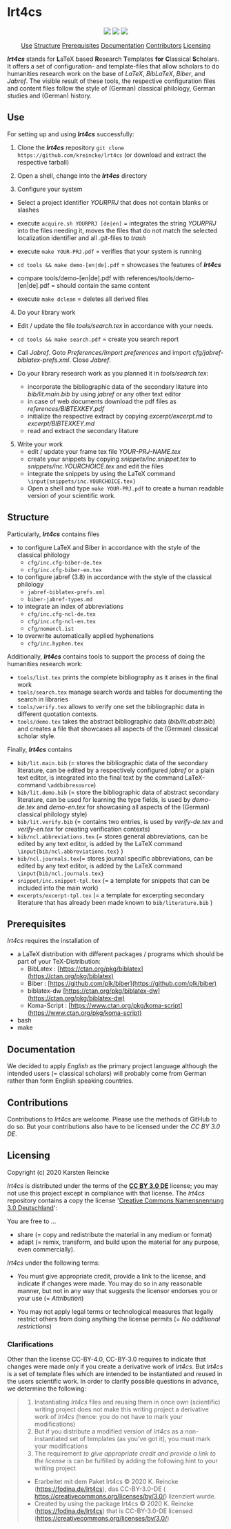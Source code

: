 # lrt4cs


<p align="center">
    <a href="https://github.com/kreincke/lrt4cs/commits/" title="Last Commit"><img src="https://img.shields.io/github/last-commit/kreincke/lrt4cs?style=flat"></a>
    <a href="https://github.com/kreincke/lrt4cs/issues" title="Open Issues"><img src="https://img.shields.io/github/issues/kreincke/lrt4cs?style=flat"></a>
    <a href="https://github.com/kreincke/lrt4cs/blob/master/LICENSE" title="License"><img src="https://img.shields.io/badge/License-CC_BY_3.0_DE-blue.svg?style=flat"></a>
</p>

<p align="center">
  <a href="#use">Use</a>  
  <a href="#structure">Structure</a>  
  <a href="#prerequisites">Prerequisites</a>  
  <a href="#documentation">Documentation</a>  
  <a href="#contributions">Contributors</a>  
  <a href="#licensing">Licensing</a>
</p>

***lrt4cs*** stands for **L**aTeX based **R**esearch **T**emplates **for** **C**lassical **S**cholars. It offers a set of configuration- and template-files that allow scholars to do humanities research work on the base of *LaTeX*, *BibLaTeX*, *Biber*, and *Jabref*. The visible result of these tools, the respective configuration files and content files follow the style of (German) classical philology, German studies and (German) history.

## Use

For setting up and using ***lrt4cs*** successfully:

1. Clone the ***lrt4cs*** repository `git clone https://github.com/kreincke/lrt4cs` (or download and extract the respective tarball)

2. Open a shell, change into the ***lrt4cs*** directory

3. Configure your system

  - Select a project identifier *YOURPRJ* that does not contain blanks or slashes

  - execute `acquire.sh YOURPRJ [de|en]` = integrates the string *YOURPRJ* into the files needing it, moves the files that do not match the selected localization identifier and all *.git*-files to *trash*

  - execute `make YOUR-PRJ.pdf` = verifies that your system is running

  - `cd tools && make demo-[en|de].pdf` = showcases the features of ***lrt4cs***

  - compare tools/demo-[en|de].pdf with references/tools/demo-[en|de].pdf = should contain the same content

  - execute `make dclean` = deletes all derived files

4. Do your library work 

  - Edit / update the file *tools/search.tex* in accordance with your needs.

  - `cd tools && make search.pdf` = create you search report

  - Call *Jabref*. Goto *Preferences/Import preferences* and import *cfg/jabref-biblatex-prefs.xml*. Close *Jabref*.

  - Do your library research work as you planned it in *tools/search.tex*:

    - incorporate the bibliographic data of the secondary litature into *bib/lit.main.bib* by using *jabref* or any other text editor
    - in case of web documents download the pdf files as *references/BIBTEXKEY.pdf*
    - initialize the respective extract by copying *excerpt/excerpt.md* to *excerpt/BIBTEXKEY.md*
    - read and extract the secondary litature 

5. Write your work
   - edit / update your frame tex file *YOUR-PRJ-NAME.tex*
   - create your snippets by copying *snippets/inc.snippet.tex* to *snippets/inc.YOURCHOICE.tex* and edit the files
   - integrate the snippets by using the LaTeX command `\input{snippets/inc.YOURCHOICE.tex}`
   - Open a shell and type `make YOUR-PRJ.pdf` to create a human readable version of your scientific work.


## Structure

Particularly, ***lrt4cs*** contains files
* to configure LaTeX and Biber in accordance with the style of the classical philology
  - `cfg/inc.cfg-biber-de.tex`
  - `cfg/inc.cfg-biber-en.tex`
* to configure jabref (3.8) in accordance with the style of the classical philology
  - `jabref-biblatex-prefs.xml`
  - `biber-jabref-types.md`
* to integrate an index of abbreviations
  - `cfg/inc.cfg-ncl-de.tex`
  - `cfg/inc.cfg-ncl-en.tex`
  - `cfg/nomencl.ist`
* to overwrite automatically applied hyphenations
  - `cfg/inc.hyphen.tex`

Additionally, ***lrt4cs*** contains tools to support the process of doing the humanities research work:
* `tools/list.tex` prints the complete bibliography as it arises in the final work
* `tools/search.tex` manage search words and tables for documenting the search in libraries
* `tools/verify.tex` allows to verify one set the bibliographic data in different quotation contexts.
* `tools/demo.tex` takes the abstract bibliographic data (*bib/lit.abstr.bib*) and creates a file that showcases all aspects of the (German) classical scholar style.

Finally, ***lrt4cs*** contains
* `bib/lit.main.bib` (= stores the bibliographic data of the secondary literature, can be edited by a respectively configured *jabref* or a plain text editor, is integrated into the final text by the command LaTeX-command `\addbibresource`)
* `bib/lit.demo.bib` (= store the bibliographic data of abstract secondary literature, can be used for learning the type fields, is used by *demo-de.tex* and  *demo-en.tex* for showcasing all aspects of the (German) classical philology style)
* `bib/lit.verify.bib` (= contains two entries, is used by *verify-de.tex* and  *verify-en.tex* for creating verification contexts)
* `bib/ncl.abbreviations.tex` (= stores general abbreviations, can be edited by any text editor, is added by the LaTeX command `\input{bib/ncl.abbreviations.tex}`
)
* `bib/ncl.journals.tex`(= stores journal specific abbreviations, can be edited by any text editor, is added by the LaTeX command `\input{bib/ncl.journals.tex}`
* `snippet/inc.snippet-tpl.tex` (= a template for snippets that can be included into the main work)
* `excerpts/excerpt-tpl.tex` (= a template for excerpting secondary literature that has already been made known to `bib/literature.bib`   )

## Prerequisites

*lrt4cs* requires the installation of

* a LaTeX distribution with different packages / programs which should be part of your TeX-Distribution:
  * BibLatex : [https://ctan.org/pkg/biblatex](https://ctan.org/pkg/biblatex)
  * Biber : [https://github.com/plk/biber](https://github.com/plk/biber)
  * biblatex-dw [https://ctan.org/pkg/biblatex-dw](https://ctan.org/pkg/biblatex-dw)
  * Koma-Script : [https://www.ctan.org/pkg/koma-script](https://www.ctan.org/pkg/koma-script)
* bash
* make

## Documentation

We decided to apply _English_ as the primary project language although the intended users (= classical scholars) will probably come from German rather than form English speaking countries.

## Contributions

Contributions to *lrt4cs* are welcome. Please use the methods of GitHub to do so. But your contributions also have to be licensed under the *CC BY 3.0 DE*.

## Licensing

Copyright (c) 2020 Karsten Reincke

*lrt4cs* is distributed under the terms of the [**CC BY 3.0 DE**](https://creativecommons.org/licenses/by/3.0/de/) license; you may not use this project except in compliance with that license. The *lrt4cs* repository contains a copy the license '[Creative Commons Namensnennung 3.0 Deutschland](./LICENSE.md)':

You are free to ...

* share (= copy and redistribute the material in any medium or format)
* adapt (= remix, transform, and build upon the material
    for any purpose, even commercially).

*lrt4cs* under the following terms:

* You must give appropriate credit, provide a link to the license, and indicate if changes were made. You may do so in any reasonable manner, but not in any way that suggests the licensor endorses you or your use (= *Attribution*)

* You may not apply legal terms or technological measures that legally restrict others from doing anything the license permits (= *No additional restrictions*)

### Clarifications

Other than the license CC-BY-4.0, CC-BY-3.0 requires to indicate that changes were made only if you create a derivative work of *lrt4cs*. But *lrt4cs* is a set of template files which are intended to be instantiated and reused in the users scientific work. In order to clarify possible questions in advance, we determine the following:

> 1. Instantiating *lrt4cs* files and reusing them in once own (scientific) writing project does not make this writing project a derivative work of *lrt4cs* (hence: you do not have to mark your modifications)  
> 2. But if you distribute a modified version of *lrt4cs* as a non-instantiated set of templates (as you've got it), you must mark your modifications  
> 3. The requirement *to give appropriate credit and provide a link to the license* is can be fulfilled by adding the following hint to your writing project  
>  * Erarbeitet mit dem Paket lrt4cs © 2020 K. Reincke (https://fodina.de/lrt4cs), das CC-BY-3.0-DE ( https://creativecommons.org/licenses/by/3.0/) lizenziert wurde.
>  * Created by using the package lrt4cs © 2020 K. Reincke (https://fodina.de/lrt4cs) that is CC-BY-3.0-DE licensed (https://creativecommons.org/licenses/by/3.0/)
